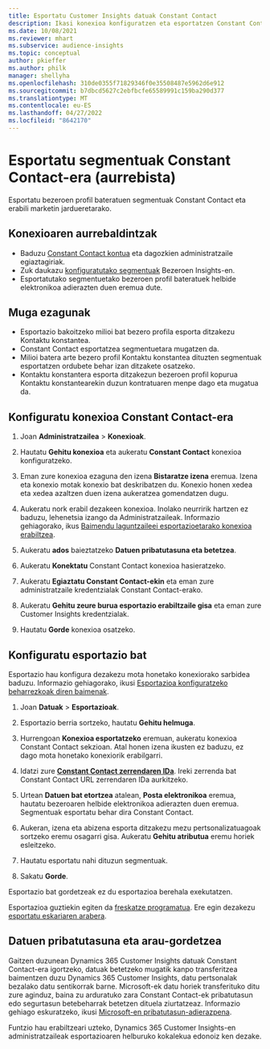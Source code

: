 ```yaml
---
title: Esportatu Customer Insights datuak Constant Contact
description: Ikasi konexioa konfiguratzen eta esportatzen Constant Contact.
ms.date: 10/08/2021
ms.reviewer: mhart
ms.subservice: audience-insights
ms.topic: conceptual
author: pkieffer
ms.author: philk
manager: shellyha
ms.openlocfilehash: 310de0355f71829346f0e35508487e5962d6e912
ms.sourcegitcommit: b7dbcd5627c2ebfbcfe65589991c159ba290d377
ms.translationtype: MT
ms.contentlocale: eu-ES
ms.lasthandoff: 04/27/2022
ms.locfileid: "8642170"
---
```

# <a name="export-segments-to-constant-contact-preview"></a>Esportatu segmentuak Constant Contact-era (aurrebista)

Esportatu bezeroen profil bateratuen segmentuak Constant Contact eta erabili marketin jardueretarako. 

## <a name="prerequisites-for-a-connection"></a>Konexioaren aurrebaldintzak

-   Baduzu [Constant Contact kontua](https://www.constantcontact.com/account-home) eta dagozkien administratzaile egiaztagiriak.
-   Zuk daukazu [konfiguratutako segmentuak](segments.md) Bezeroen Insights-en.
-   Esportatutako segmentuetako bezeroen profil bateratuek helbide elektronikoa adierazten duen eremua dute.

## <a name="known-limitations"></a>Muga ezagunak

- Esportazio bakoitzeko milioi bat bezero profila esporta ditzakezu Kontaktu konstantea.
- Constant Contact esportatzea segmentuetara mugatzen da.
- Milioi batera arte bezero profil Kontaktu konstantea dituzten segmentuak esportatzen ordubete behar izan ditzakete osatzeko. 
- Kontaktu konstantera esporta ditzakezun bezeroen profil kopurua Kontaktu konstantearekin duzun kontratuaren menpe dago eta mugatua da.

## <a name="set-up-connection-to-constant-contact"></a>Konfiguratu konexioa Constant Contact-era

1. Joan **Administratzailea** > **Konexioak**.

1. Hautatu **Gehitu konexioa** eta aukeratu **Constant Contact** konexioa konfiguratzeko.

1. Eman zure konexioa ezaguna den izena **Bistaratze izena** eremua. Izena eta konexio motak konexio bat deskribatzen du. Konexio honen xedea eta xedea azaltzen duen izena aukeratzea gomendatzen dugu.

1. Aukeratu nork erabil dezakeen konexioa. Inolako neurririk hartzen ez baduzu, lehenetsia izango da Administratzaileak. Informazio gehiagorako, ikus [Baimendu laguntzaileei esportazioetarako konexioa erabiltzea](connections.md#allow-contributors-to-use-a-connection-for-exports).

1. Aukeratu **ados** baieztatzeko **Datuen pribatutasuna eta betetzea**.

1. Aukeratu **Konektatu** Constant Contact konexioa hasieratzeko.

1. Aukeratu **Egiaztatu Constant Contact-ekin** eta eman zure administratzaile kredentzialak Constant Contact-erako. 

1. Aukeratu **Gehitu zeure burua esportazio erabiltzaile gisa** eta eman zure Customer Insights kredentzialak.

1. Hautatu **Gorde** konexioa osatzeko.

## <a name="configure-an-export"></a>Konfiguratu esportazio bat

Esportazio hau konfigura dezakezu mota honetako konexiorako sarbidea baduzu. Informazio gehiagorako, ikusi [Esportazioa konfiguratzeko beharrezkoak diren baimenak](export-destinations.md#set-up-a-new-export).

1. Joan **Datuak** > **Esportazioak**.

1. Esportazio berria sortzeko, hautatu **Gehitu helmuga**.

1. Hurrengoan **Konexioa esportatzeko** eremuan, aukeratu konexioa Constant Contact sekzioan. Atal honen izena ikusten ez baduzu, ez dago mota honetako konexiorik erabilgarri.

1. Idatzi zure [**Constant Contact zerrendaren IDa**](https://app.constantcontact.com/pages/contacts/ui#lists). Ireki zerrenda bat Constant Contact URL zerrendaren IDa aurkitzeko.

1. Urtean **Datuen bat etortzea** atalean, **Posta elektronikoa** eremua, hautatu bezeroaren helbide elektronikoa adierazten duen eremua. Segmentuak esportatu behar dira Constant Contact.

1. Aukeran, izena eta abizena esporta ditzakezu mezu pertsonalizatuagoak sortzeko eremu osagarri gisa. Aukeratu **Gehitu atributua** eremu horiek esleitzeko.

1. Hautatu esportatu nahi dituzun segmentuak.

1. Sakatu **Gorde**.

Esportazio bat gordetzeak ez du esportazioa berehala exekutatzen.

Esportazioa guztiekin egiten da [freskatze programatua](system.md#schedule-tab). Ere egin dezakezu [esportatu eskariaren arabera](export-destinations.md#run-exports-on-demand). 


## <a name="data-privacy-and-compliance"></a>Datuen pribatutasuna eta arau-gordetzea

Gaitzen duzunean Dynamics 365 Customer Insights datuak Constant Contact-era igortzeko, datuak betetzeko mugatik kanpo transferitzea baimentzen duzu Dynamics 365 Customer Insights, datu pertsonalak bezalako datu sentikorrak barne. Microsoft-ek datu horiek transferituko ditu zure aginduz, baina zu arduratuko zara Constant Contact-ek pribatutasun edo segurtasun betebeharrak betetzen dituela ziurtatzeaz. Informazio gehiago eskuratzeko, ikusi [Microsoft-en pribatutasun-adierazpena](https://go.microsoft.com/fwlink/?linkid=396732).

Funtzio hau erabiltzeari uzteko, Dynamics 365 Customer Insights-en administratzaileak esportazioaren helburuko kokalekua edonoiz ken dezake.
